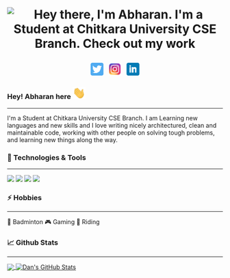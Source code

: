 <!-- Header gif -->
# <p align='center'>![Hey there, I'm Abharan. I'm a Student at Chitkara University CSE Branch. Check out my work](https://github.com/abharan2002/abharan2002/blob/main/header.gif "Abharan Gupta")<p>

<!-- Social links -->
<p align='center'>
<a href="https://twitter.com/abharangupta1"><img height="30" src="https://github.com/abharan2002/abharan2002/blob/main/twitter.png?raw=true"></a>&nbsp;&nbsp;
<a href="https://www.instagram.com/abharangupta/"><img height="30" src="https://github.com/abharan2002/abharan2002/blob/main/insta.png?raw=true"></a>&nbsp;&nbsp;
<a href="https://www.linkedin.com/in/abharan-gupta-96946ab2/"><img height="30" src="https://github.com/abharan2002/abharan2002/blob/main/linkedin.png?raw=true"></a>
</p>

<!-- Greeting -->

### Hey! Abharan here <img src="https://github.com/abharan2002/abharan2002/blob/main/wave.gif" width="30px">


---


<!-- About -->
I'm a Student at Chitkara University CSE Branch. I am Learning new languages and new skills and I love writing nicely architectured, clean and maintainable code, working with other people on solving tough problems, and learning new things along the way.


### 🔧 Technologies & Tools

  ---
![](https://img.shields.io/badge/Editor-Visual_Studio_Code-informational?style=flat&logo=visual-studio-code&logoColor=blue&labelColor=9c9c9c&color=brightgreen)
![](https://img.shields.io/badge/Code-Python-informational?style=flat&logo=python&logoColor=blue&labelColor=fdb827&color=54e346)
![](https://img.shields.io/badge/Code-HTML5-informational?style=flat&logo=html5&logoColor=orange&labelColor=9c9c9c&color=orange)
![](https://img.shields.io/badge/Code-JavaScript-informational?style=flat&logo=javascript&logoColor=yellow&labelColor=black&color=yellow)
### ⚡ Hobbies

  ---

🏸 Badminton  🎮 Gaming 🚴 Riding

### 📈 Github Stats

  ---


<a href="https://github.com/abharan2002/abharan2002">
  <img align="center" src="https://github-readme-stats.vercel.app/api/top-langs/?username=abharan2002&hide=html&bg_color=031a1f&title_color=bdddff&text_color=44a7c4&icon_color=0e6b7f" />
</a>
<a href="https://github.com/abharan2002/abharan2002">
  <img align="center" src="https://github-readme-stats.vercel.app/api?username=abharan2002&show_icons=true&show_owner=true&line_height=27&count_private=true&include_all_commits=true&title_color=bdddff&text_color=1cd6ff&icon_color=ef8539&bg_color=031a1f" alt="Dan's GitHub Stats" />
</a>
